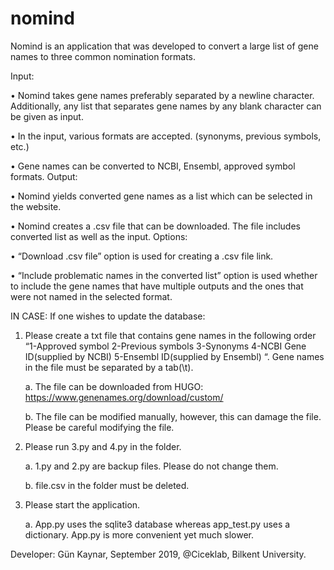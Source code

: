 # nomind


Nomind is an application that was developed to convert a large list of gene names to three common nomination formats.

Input:

•	Nomind takes gene names preferably separated by a newline character. Additionally, any list that separates gene names by any blank character can be given as input. 

•	In the input, various formats are accepted. (synonyms, previous symbols, etc.)

•	Gene names can be converted to NCBI, Ensembl, approved symbol formats.
Output:

•	Nomind yields converted gene names as a list which can be selected in the website.

•	Nomind creates a .csv file that can be downloaded. The file includes converted list as well as the input.
Options:

•	“Download .csv file” option is used for creating a .csv file link.

•	“Include problematic names in the converted list” option is used whether to include the gene names that have multiple outputs and the ones that were not named in the selected format.

IN CASE:
If one wishes to update the database:
1.	Please create a txt file that contains gene names in the following order “1-Approved symbol 2-Previous symbols 3-Synonyms 4-NCBI Gene ID(supplied by NCBI) 5-Ensembl ID(supplied by Ensembl) “. Gene names in the file must be separated by a tab(\t). 

    a.	The file can be downloaded from HUGO: https://www.genenames.org/download/custom/

    b.	The file can be modified manually, however, this can damage the file. Please be careful modifying the file.

2.	Please run 3.py and 4.py in the folder.

    a.	1.py and 2.py are backup files. Please do not change them.

    b.	file.csv in the folder must be deleted. 

3.	Please start the application.

    a.	App.py uses the sqlite3 database whereas app_test.py uses a dictionary. App.py is more convenient yet much slower. 

Developer: Gün Kaynar, September 2019, @Ciceklab, Bilkent University.
